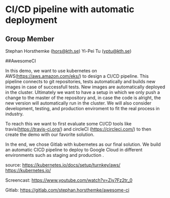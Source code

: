 # CI/CD pipeline with automatic deployment 

## Group Member
Stephan Horsthemke (hors@kth.se)
Yi-Pei Tu (yptu@kth.se)

##AwesomeCI

In this demo, we want to use kubernetes on AWS(https://aws.amazon.com/eks/) to design a CI/CD pipeline.
This pipeline connects to git repositories, tests automatically and builds new images in case of successfull tests. New images are automatically deployed in the cluster. Ultimately we want to have a setup in which we only push a change to the master of the repository and, in case the code is alright, the new version will automatically run in the cluster. We will also consider development, testing, and production enviroment to fit the real process in industry.

To reach this we want to first evaluate some CI/CD tools like travis(https://travis-ci.org/) and circleCI (https://circleci.com/) to then create the demo with our favorite solution.

In the end, we chose Gitlab with kubernetes as our final solution. We build an automatic CICD pipeline to deploy to Google Cloud in different environments such as staging and production .

source:
https://kubernetes.io/docs/setup/turnkey/aws/
https://kubernetes.io/

Screencast:
https://www.youtube.com/watch?v=Ziy7Fz2tr_0

Gitlab:
https://gitlab.com/stephan.horsthemke/awesome-ci